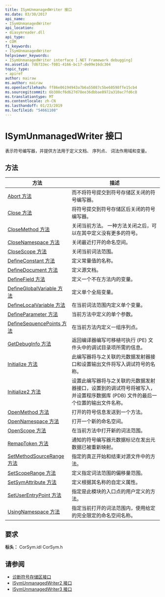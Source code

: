 ```yaml
---
title: ISymUnmanagedWriter 接口
ms.date: 03/30/2017
api_name:
- ISymUnmanagedWriter
api_location:
- diasymreader.dll
api_type:
- COM
f1_keywords:
- ISymUnmanagedWriter
helpviewer_keywords:
- ISymUnmanagedWriter interface [.NET Framework debugging]
ms.assetid: 7d6733ec-f081-4166-bc17-de09e16dc304
topic_type:
- apiref
author: mairaw
ms.author: mairaw
ms.openlocfilehash: ff86e06194943a7b6a55087c5be60598ffe15cb4
ms.sourcegitcommit: 6b308cf6d627d78ee36dbbae8972a310ac7fd6c8
ms.translationtype: MT
ms.contentlocale: zh-CN
ms.lasthandoff: 01/23/2019
ms.locfileid: "54661108"
---
```

# <a name="isymunmanagedwriter-interface"></a>ISymUnmanagedWriter 接口
表示符号编写器，并提供方法用于定义文档、 序列点、 词法作用域和变量。  
  
## <a name="methods"></a>方法  
  
|方法|描述|  
|------------|-----------------|  
|[Abort 方法](../../../../docs/framework/unmanaged-api/diagnostics/isymunmanagedwriter-abort-method.md)|而不将符号提交到符号存储区关闭的符号编写器。|  
|[Close 方法](../../../../docs/framework/unmanaged-api/diagnostics/isymunmanagedwriter-close-method.md)|将符号提交到符号存储区后关闭的符号编写器。|  
|[CloseMethod 方法](../../../../docs/framework/unmanaged-api/diagnostics/isymunmanagedwriter-closemethod-method.md)|关闭当前方法。 一种方法关闭之后，可以在其中定义没有更多的符号。|  
|[CloseNamespace 方法](../../../../docs/framework/unmanaged-api/diagnostics/isymunmanagedwriter-closenamespace-method.md)|关闭最近打开的命名空间。|  
|[CloseScope 方法](../../../../docs/framework/unmanaged-api/diagnostics/isymunmanagedwriter-closescope-method.md)|关闭当前词法范围。|  
|[DefineConstant 方法](../../../../docs/framework/unmanaged-api/diagnostics/isymunmanagedwriter-defineconstant-method.md)|定义常量值的名称。|  
|[DefineDocument 方法](../../../../docs/framework/unmanaged-api/diagnostics/isymunmanagedwriter-definedocument-method.md)|定义源文档。|  
|[DefineField 方法](../../../../docs/framework/unmanaged-api/diagnostics/isymunmanagedwriter-definefield-method.md)|定义一个不在方法内的变量。|  
|[DefineGlobalVariable 方法](../../../../docs/framework/unmanaged-api/diagnostics/isymunmanagedwriter-defineglobalvariable-method.md)|定义单个全局变量。|  
|[DefineLocalVariable 方法](../../../../docs/framework/unmanaged-api/diagnostics/isymunmanagedwriter-definelocalvariable-method.md)|在当前词法范围内定义单个变量。|  
|[DefineParameter 方法](../../../../docs/framework/unmanaged-api/diagnostics/isymunmanagedwriter-defineparameter-method.md)|当前方法中定义的单个参数。|  
|[DefineSequencePoints 方法](../../../../docs/framework/unmanaged-api/diagnostics/isymunmanagedwriter-definesequencepoints-method.md)|在当前方法内定义一组序列点。|  
|[GetDebugInfo 方法](../../../../docs/framework/unmanaged-api/diagnostics/isymunmanagedwriter-getdebuginfo-method.md)|返回编译器编写可移植可执行 (PE) 文件头中的调试目录项所需的信息。|  
|[Initialize 方法](../../../../docs/framework/unmanaged-api/diagnostics/isymunmanagedwriter-initialize-method.md)|此编写器将与之关联的元数据发射器接口和设置输出文件将写入调试符号的名称。|  
|[Initialize2 方法](../../../../docs/framework/unmanaged-api/diagnostics/isymunmanagedwriter-initialize2-method.md)|设置此编写器将与之关联的元数据发射器接口，设置到的调试符号将被写入，并设置程序数据库 (PDB) 文件的最后一个位置的输出文件名称。|  
|[OpenMethod 方法](../../../../docs/framework/unmanaged-api/diagnostics/isymunmanagedwriter-openmethod-method.md)|打开的符号信息发送到一个方法。|  
|[OpenNamespace 方法](../../../../docs/framework/unmanaged-api/diagnostics/isymunmanagedwriter-opennamespace-method.md)|打开一个新的命名空间。|  
|[OpenScope 方法](../../../../docs/framework/unmanaged-api/diagnostics/isymunmanagedwriter-openscope-method.md)|在当前方法中打开新的词法范围。|  
|[RemapToken 方法](../../../../docs/framework/unmanaged-api/diagnostics/isymunmanagedwriter-remaptoken-method.md)|通知的符号编写器元数据标记在发出元数据已被重新映射。|  
|[SetMethodSourceRange 方法](../../../../docs/framework/unmanaged-api/diagnostics/isymunmanagedwriter-setmethodsourcerange-method.md)|指定的真正开始和结束对源文件中的方法。|  
|[SetScopeRange 方法](../../../../docs/framework/unmanaged-api/diagnostics/isymunmanagedwriter-setscoperange-method.md)|定义指定词法范围的偏移量范围。|  
|[SetSymAttribute 方法](../../../../docs/framework/unmanaged-api/diagnostics/isymunmanagedwriter-setsymattribute-method.md)|定义根据其名称的自定义属性。|  
|[SetUserEntryPoint 方法](../../../../docs/framework/unmanaged-api/diagnostics/isymunmanagedwriter-setuserentrypoint-method.md)|指定是此模块的入口点的用户定义的方法。|  
|[UsingNamespace 方法](../../../../docs/framework/unmanaged-api/diagnostics/isymunmanagedwriter-usingnamespace-method.md)|指定当前打开的词法范围内，使用给定的完全限定的命名空间名称。|  
  
## <a name="requirements"></a>要求  
 **标头：** CorSym.idl CorSym.h  
  
## <a name="see-also"></a>请参阅
- [诊断符号存储区接口](../../../../docs/framework/unmanaged-api/diagnostics/diagnostics-symbol-store-interfaces.md)
- [ISymUnmanagedWriter2 接口](../../../../docs/framework/unmanaged-api/diagnostics/isymunmanagedwriter2-interface.md)
- [ISymUnmanagedWriter3 接口](../../../../docs/framework/unmanaged-api/diagnostics/isymunmanagedwriter3-interface.md)
